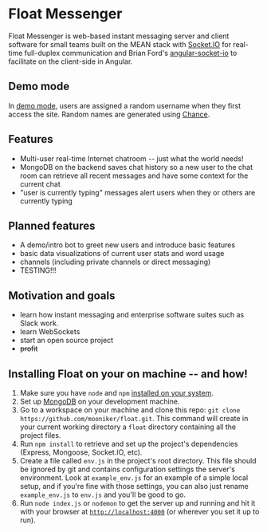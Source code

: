 # Float Messenger

Float Messenger is web-based instant messaging server and client software for small teams built on the MEAN stack with [Socket.IO](http://socket.io/) for real-time full-duplex communication and Brian Ford's [angular-socket-io](https://github.com/btford/angular-socket-io) to facilitate on the client-side in Angular.

## Demo mode

In [demo mode](http://float.mooniker.com), users are assigned a random username when they first access the site. Random names are generated using [Chance](http://chancejs.com/).

## Features

- Multi-user real-time Internet chatroom -- just what the world needs!
- MongoDB on the backend saves chat history so a new user to the chat room can retrieve all recent messages and have some context for the current chat
- "user is currently typing" messages alert users when they or others are currently typing


## Planned features

- A demo/intro bot to greet new users and introduce basic features
- basic data visualizations of current user stats and word usage
- channels (including private channels or direct messaging)
- TESTING!!!

## Motivation and goals

- learn how instant messaging and enterprise software suites such as Slack work.
- learn WebSockets
- start an open source project
- ~~profit~~


## Installing Float on your on machine -- and how!

1. Make sure you have `node` and `npm` [installed on your system](https://nodejs.org/en/download/package-manager/).
2. Set up [MongoDB](https://docs.mongodb.org/manual/installation/) on your development machine.
3. Go to a workspace on your machine and clone this repo: `git clone https://github.com/mooniker/float.git`. This command will create in your current working directory a `float` directory containing all the project files.
4. Run `npm install` to retrieve and set up the project's dependencies (Express, Mongoose, Socket.IO, etc).
5. Create a file called `env.js` in the project's root directory. This file should be ignored by git and contains configuration settings the server's environment. Look at `example_env.js` for an example of a simple local setup, and if you're fine with those settings, you can also just rename `example_env.js` to `env.js` and you'll be good to go.
6. Run `node index.js` or `nodemon` to get the server up and running and hit it with your browser at [`http://localhost:4000`](http://localhost:4000) (or wherever you set it up to run).
